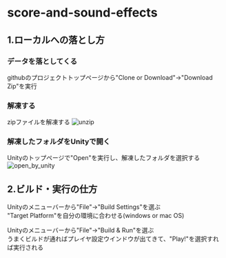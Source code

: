 # score-and-sound-effects

## 1.ローカルへの落とし方
### データを落としてくる
githubのプロジェクトトップページから"Clone or Download"->"Download Zip"を実行

### 解凍する
zipファイルを解凍する
![unzip](https://raw.githubusercontent.com/wiki/Lchika/score-and-sound-effects/how-to-use_1.gif)

### 解凍したフォルダをUnityで開く
Unityのトップページで"Open"を実行し、解凍したフォルダを選択する
![open_by_unity](https://raw.githubusercontent.com/wiki/Lchika/score-and-sound-effects/how-to-use_2.gif)

## 2.ビルド・実行の仕方
Unityのメニューバーから"File"->"Build Settings"を選ぶ  
"Target Platform"を自分の環境に合わせる(windows or mac OS)

Unityのメニューバーから"File"->"Build & Run"を選ぶ  
うまくビルドが通ればプレイヤ設定ウインドウが出てきて、"Play!"を選択すれば実行される
